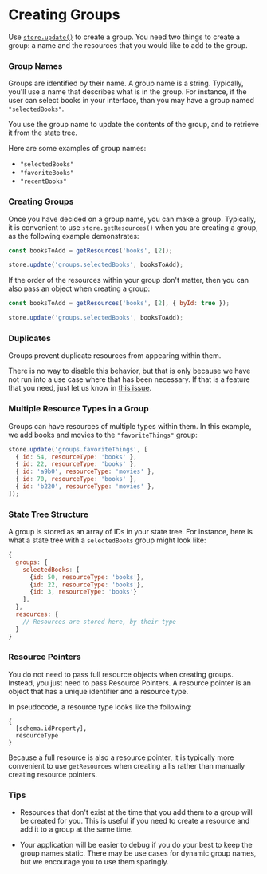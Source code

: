 # Creating Groups

Use [`store.update()`](../api-reference/store.md#update-path-changes-options) to create a group. You need
two things to create a group: a name and the resources that you would like to add to the group.

### Group Names

Groups are identified by their name. A group name is a string. Typically, you'll use a
name that describes what is in the group. For instance, if the user can select books
in your interface, than you may have a group named `"selectedBooks"`.

You use the group name to update the contents of the group, and to retrieve it from
the state tree.

Here are some examples of group names:

* `"selectedBooks"`
* `"favoriteBooks"`
* `"recentBooks"`

### Creating Groups

Once you have decided on a group name, you can make a group. Typically, it is convenient to
use `store.getResources()` when you are creating a group, as the following example
demonstrates:

```js
const booksToAdd = getResources('books', [2]);

store.update('groups.selectedBooks', booksToAdd);
```

If the order of the resources within your group don't matter, then you can also pass an
object when creating a group:

```js
const booksToAdd = getResources('books', [2], { byId: true });

store.update('groups.selectedBooks', booksToAdd);
```

### Duplicates

Groups prevent duplicate resources from appearing within them.

There is no way to disable this behavior, but that is only because we have not run into a use
case where that has been necessary. If that is a feature that you need, just let us know in
[this issue](https://github.com/jamesplease/standard-resource/issues/95).

### Multiple Resource Types in a Group

Groups can have resources of multiple types within them. In this example, we add books
and movies to the `"favoriteThings"` group:

```js
store.update('groups.favoriteThings', [
  { id: 54, resourceType: 'books' },
  { id: 22, resourceType: 'books' },
  { id: 'a9b0', resourceType: 'movies' },
  { id: 70, resourceType: 'books' },
  { id: 'b220', resourceType: 'movies' },
]);
```

### State Tree Structure

A group is stored as an array of IDs in your state tree. For instance, here is what
a state tree with a `selectedBooks` group might look like:

```js
{
  groups: {
    selectedBooks: [
      {id: 50, resourceType: 'books'},
      {id: 22, resourceType: 'books'},
      {id: 3, resourceType: 'books'}
    ],
  },
  resources: {
    // Resources are stored here, by their type
  }
}
```

### Resource Pointers

You do not need to pass full resource objects when creating groups. Instead, you just need
to pass Resource Pointers. A resource pointer is an object that has a unique identifier and
a resource type.

In pseudocode, a resource type looks like the following:

```
{
  [schema.idProperty],
  resourceType
}
```

Because a full resource is also a resource pointer, it is typically more convenient to use `getResources` when
creating a lis rather than manually creating resource pointers.

### Tips

* Resources that don't exist at the time that you add them to a group will be created for you. This is
  useful if you need to create a resource and add it to a group at the same time.

* Your application will be easier to debug if you do your best to keep the group names static. There may
  be use cases for dynamic group names, but we encourage you to use them sparingly.
